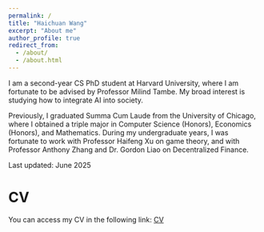 ```yaml
---
permalink: /
title: "Haichuan Wang"
excerpt: "About me"
author_profile: true
redirect_from: 
  - /about/
  - /about.html
---
```


I am a second-year CS PhD student at Harvard University, where I am fortunate to be advised by Professor Milind Tambe. My broad interest is studying how to integrate AI into society. 

Previously, I graduated Summa Cum Laude from the University of Chicago, where I obtained a triple major in Computer Science (Honors), Economics (Honors), and Mathematics. During my undergraduate years, I was fortunate to work with Professor Haifeng Xu on game theory, and with Professor Anthony Zhang and Dr. Gordon Liao on Decentralized Finance.

Last updated: June 2025

CV
======

You can access my CV in the following link: [CV](https://www.dropbox.com/scl/fi/73fp00iis77wk8yloqbw0/Haichuan_CV.pdf?rlkey=buh0kw7beeezqkmu6lpgmtowa&st=3jxjdpeg&dl=0)


